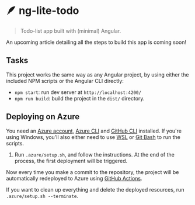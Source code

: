 # 🪶 ng-lite-todo

> Todo-list app built with (minimal) Angular.

An upcoming article detailing all the steps to build this app is coming soon!

<!-- See this [dev.to article](WIP) to see all details about how this app was created. -->

## Tasks

This project works the same way as any Angular project, by using either the included NPM scripts or the Angular CLI directly:

- `npm start`: run dev server at `http://localhost:4200/`
- `npm run build`: build the project in the `dist/` directory.

## Deploying on Azure

You need an [Azure account](https://azure.microsoft.com/free/?WT.mc_id=javascript-0000-yolasors), [Azure CLI](https://aka.ms/tools/azure-cli) and [GitHub CLI](https://cli.github.com) installed.
If you're using Windows, you'll also either need to use [WSL](https://docs.microsoft.com/windows/wsl/install?WT.mc_id=javascript-0000-yolasors) or [Git Bash](https://git-scm.com/downloads) to run the scripts.

1. Run `.azure/setup.sh`, and follow the instructions. At the end of the process, the first deployment will be triggered.

Now every time you make a commit to the repository, the project will be automatically redeployed to Azure using [GitHub Actions](https://github.com/features/actions).

If you want to clean up everything and delete the deployed resources, run `.azure/setup.sh --terminate`.
